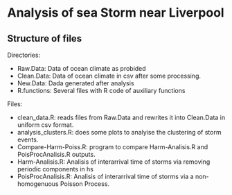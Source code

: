 # Analysis of sea Storm near Liverpool

## Structure of files

Directories: 
- Raw.Data:    Data of ocean climate as probided
- Clean.Data:  Data of ocean climate in csv after some processing. 
- New.Data:    Dada generated after analysis
- R.functions: Several files with R code of auxiliary functions 

Files: 
- clean_data.R: reads files from Raw.Data and rewrites it into Clean.Data in
                uniform csv format. 
- analysis_clusters.R: does some plots to analyise the clustering of storm events. 
- Compare-Harm-Poiss.R: program to compare Harm-Analisis.R and PoisProcAnalisis.R outputs. 
- Harm-Analisis.R: Analisis of interarrival time of storms via removing periodic components in hs
- PoisProcAnalisis.R: Analisis of interarrival time of storms via a non-homogenuous Poisson Process. 

